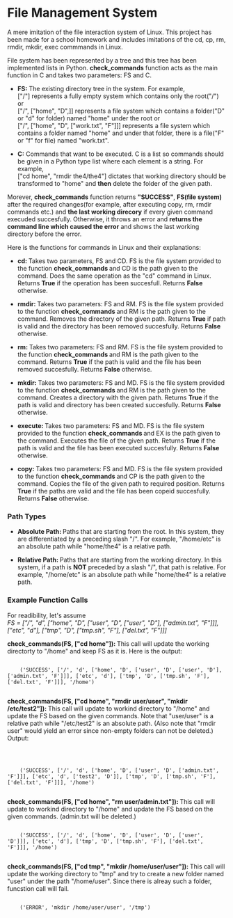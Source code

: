 # File Management System
<p>A mere imitation of the file interaction system of Linux. This project has been made for a school homework and includes imitations of the cd, cp, rm, rmdir, mkdir, exec commmands in Linux.</p>

<p>File system has been represented by a tree and this tree has been implemented lists in Python. <strong>check_commands</strong> function acts as the main function in C and takes two parameters: FS and C.</p>

<ul>
  <li>
    <p><strong>FS:</strong> The existing directory tree in the system. For example,<br> ["/"] represents a fully empty system which           contains only the root("/") or<br>
      ["/", ["home", "D",]] represents a file system which contains a folder("D" or "d" for folder) named "home" under the root or<br>
      ["/", ["home", "D", ["work.txt", "F"]]] represents a file system which contains a folder named "home" and under that folder, there is a file("F" or "f" for file) named "work.txt".
    </p>
  </li>

  <li>
    <strong>C:</strong> Commands that want to be executed. C is a list so commands should be given in a Python type list where each element is a string. For example, 
  <br>["cd home", "rmdir the4/the4"] dictates that working directory should be transformed to "home" and <strong>then</strong> delete the folder of the given path.
  </li>
</ul>

<p>Morever, <strong>check_commands</strong> function returns <strong>"SUCCESS"</strong>, <strong>FS(file system)</strong> after the required changes(for example, after executing copy, rm, rmdir commands etc.) and <strong>the last working direcory</strong> if every given command execuded succesfully. Otherwise, it throws an error and <strong>returns the command line which caused the error</strong> and shows the last working directory before the error.</p>

Here is the functions for commands in Linux and their explanations:<br>
<ul>
  
<li><strong>cd: </strong>Takes two parameters, FS and CD. FS is the file system provided to the function <strong>check_commands </strong>and CD is the path given to the command. Does the same operation as the "cd" command in Linux. Returns <strong>True</strong>  if the operation has been succesfull. Returns <strong>False</strong> otherwise.</li>
  <li>
    <p>
      <strong>rmdir: </strong> Takes two parameters: FS and RM. FS is the file system provided to the function <strong>check_commands </strong>and RM is the path given to the command. Removes the directory of the given path. Returns <strong>True</strong> if path is valid and the directory has been removed succesfully. Returns <strong>False</strong> otherwise.
    </p>
  </li>
  <li>
    <p>
      <strong>rm: </strong> Takes two parameters: FS and RM. FS is the file system provided to the function <strong>check_commands </strong>and RM is the path given to the command. Returns <strong>True</strong> if the path is valid and the file has been removed succesfully. Returns <strong>False</strong> otherwise.
    </p>
  </li>
  <li>
    <p>
      <strong>mkdir: </strong>Takes two parameters: FS and MD. FS is the file system provided to the function <strong>check_commands </strong>and RM is the path given to the command. Creates a directory with the given path. Returns <strong>True</strong> if the path is valid and directory has been created succesfully. Returns <strong>False</strong> otherwise.
    </p>
  </li>
  <li>
    <p>
      <strong>execute: </strong>Takes two parameters: FS and MD. FS is the file system provided to the function <strong>check_commands </strong>and EX is the path given to the command. Executes the file of the given path. Returns <strong>True</strong> if the path is valid and the file has been executed succesfully. Returns <strong>False</strong> otherwise.
    </p>
  </li>
  <li>
    <p>
      <strong>copy: </strong>Takes two parameters: FS and MD. FS is the file system provided to the function <strong>check_commands </strong>and CP is the path given to the command. Copies the file of the given path to required position. Returns <strong>True</strong> if the paths are valid and the file has been copeid succesfully. Returns <strong>False</strong> otherwise.
    </p>
  </li>
</ul>

<h3>Path Types</h1>
<ul>
  <li>
    <p>
      <strong>Absolute Path: </strong>Paths that are starting from the root. In this system, they are differentiated by a preceding slash "/". For example, "/home/etc" is an absolute path while "home/the4" is a relative path.
    </p>
  </li>
  <li>
    <p>
      <strong>Relative Path: </strong>Paths that are starting from the working directory. In this system, if a path is <strong>NOT</strong> preceded by a slash "/", that path is relative. For example, "/home/etc" is an absolute path while "home/the4" is a relative path.
    </p>
  </li>
</ul>

<h3>Example Function Calls</h3>
<p>
  For readibility, let's assume <br>
  <em>FS = ["/", "d", ["home", "D", ["user", "D", ["user", "D"], ["admin.txt", "F"]]], ["etc", "d"], ["tmp", "D", ["tmp.sh", "F"], ["del.txt", "F"]]]</em>
</p>
<p>
  <strong>check_commands(FS, ["cd home"]): </strong>This call will update the working directorty to "/home" and keep FS as it is. Here is the output: <br>
  </p>
  <p>
  <code>
    ('SUCCESS', ['/', 'd', ['home', 'D', ['user', 'D', ['user', 'D'], ['admin.txt', 'F']]], ['etc', 'd'], ['tmp', 'D', ['tmp.sh', 'F'], ['del.txt', 'F']]], '/home')
  </code>
 </p>
 <p>
  <strong>check_commands(FS, ["cd home", "rmdir user/user", "mkdir /etc/test2"]): </strong> This call will update to workind directory to "/home" and update the FS based on the given commands. Note that "user/user" is a relative path while "/etc/test2" is an absolute       path. (Also note that "rmdir user" would yield an error since non-empty folders can not be deleted.) Output:</p><br>
 <p>
 <code>
    ('SUCCESS', ['/', 'd', ['home', 'D', ['user', 'D', ['admin.txt', 'F']]], ['etc', 'd', ['test2', 'D']], ['tmp', 'D', ['tmp.sh', 'F'], ['del.txt', 'F']]], '/home')
  </code>
  </p>
  <p>
  <strong>check_commands(FS, ["cd home", "rm user/admin.txt"]): </strong> This call will update to workind directory to "/home" and update the FS based on the given commands. (admin.txt will be deleted.)
  </p>
  <p>
 <code>
    ('SUCCESS', ['/', 'd', ['home', 'D', ['user', 'D', ['user', 'D']]], ['etc', 'd'], ['tmp', 'D', ['tmp.sh', 'F'], ['del.txt', 'F']]], '/home')
  </code>
  </p>
  <p>
  <strong>check_commands(FS, ["cd tmp", "mkdir /home/user/user"]): </strong> This call will update the working directory to "tmp" and try to create a new folder named "user" under the path "/home/user". Since there is alreay such a folder, funcstion call will fail.
  </p>
  <p>
 <code>
    ('ERROR', 'mkdir /home/user/user', '/tmp')
  </code>
  </p>
